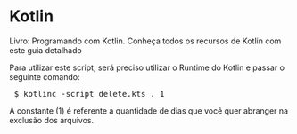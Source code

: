 # Kotlin
Livro: Programando com Kotlin. Conheça todos os recursos de Kotlin com este guia detalhado

Para utilizar este script, será preciso utilizar o Runtime do Kotlin e passar o seguinte comando: 

<pre> $ kotlinc -script delete.kts . 1 </pre> 

A constante (1) é referente a quantidade de dias que você quer abranger na exclusão dos arquivos.
